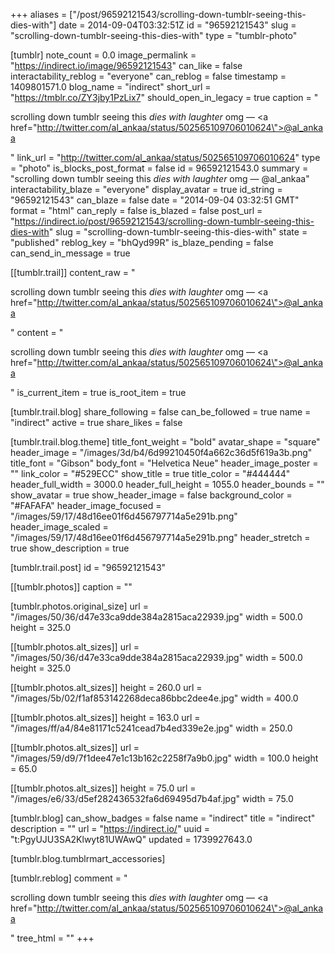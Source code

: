 +++
aliases = ["/post/96592121543/scrolling-down-tumblr-seeing-this-dies-with"]
date = 2014-09-04T03:32:51Z
id = "96592121543"
slug = "scrolling-down-tumblr-seeing-this-dies-with"
type = "tumblr-photo"

[tumblr]
note_count = 0.0
image_permalink = "https://indirect.io/image/96592121543"
can_like = false
interactability_reblog = "everyone"
can_reblog = false
timestamp = 1409801571.0
blog_name = "indirect"
short_url = "https://tmblr.co/ZY3jby1PzLix7"
should_open_in_legacy = true
caption = "<p>scrolling down tumblr seeing this *dies with laughter* omg — <a href=\"http://twitter.com/al_ankaa/status/502565109706010624\">@al_ankaa</a></p>"
link_url = "http://twitter.com/al_ankaa/status/502565109706010624"
type = "photo"
is_blocks_post_format = false
id = 96592121543.0
summary = "scrolling down tumblr seeing this *dies with laughter* omg — @al_ankaa"
interactability_blaze = "everyone"
display_avatar = true
id_string = "96592121543"
can_blaze = false
date = "2014-09-04 03:32:51 GMT"
format = "html"
can_reply = false
is_blazed = false
post_url = "https://indirect.io/post/96592121543/scrolling-down-tumblr-seeing-this-dies-with"
slug = "scrolling-down-tumblr-seeing-this-dies-with"
state = "published"
reblog_key = "bhQyd99R"
is_blaze_pending = false
can_send_in_message = true

[[tumblr.trail]]
content_raw = "<p>scrolling down tumblr seeing this *dies with laughter* omg — <a href=\"http://twitter.com/al_ankaa/status/502565109706010624\">@al_ankaa</a></p>"
content = "<p>scrolling down tumblr seeing this *dies with laughter* omg &mdash; <a href=\"http://twitter.com/al_ankaa/status/502565109706010624\">@al_ankaa</a></p>"
is_current_item = true
is_root_item = true

[tumblr.trail.blog]
share_following = false
can_be_followed = true
name = "indirect"
active = true
share_likes = false

[tumblr.trail.blog.theme]
title_font_weight = "bold"
avatar_shape = "square"
header_image = "/images/3d/b4/6d99210450f4a662c36d5f619a3b.png"
title_font = "Gibson"
body_font = "Helvetica Neue"
header_image_poster = ""
link_color = "#529ECC"
show_title = true
title_color = "#444444"
header_full_width = 3000.0
header_full_height = 1055.0
header_bounds = ""
show_avatar = true
show_header_image = false
background_color = "#FAFAFA"
header_image_focused = "/images/59/17/48d16ee01f6d456797714a5e291b.png"
header_image_scaled = "/images/59/17/48d16ee01f6d456797714a5e291b.png"
header_stretch = true
show_description = true

[tumblr.trail.post]
id = "96592121543"

[[tumblr.photos]]
caption = ""

[tumblr.photos.original_size]
url = "/images/50/36/d47e33ca9dde384a2815aca22939.jpg"
width = 500.0
height = 325.0

[[tumblr.photos.alt_sizes]]
url = "/images/50/36/d47e33ca9dde384a2815aca22939.jpg"
width = 500.0
height = 325.0

[[tumblr.photos.alt_sizes]]
height = 260.0
url = "/images/5b/02/f1af853142268deca86bbc2dee4e.jpg"
width = 400.0

[[tumblr.photos.alt_sizes]]
height = 163.0
url = "/images/ff/a4/84e81171c5241cead7b4ed339e2e.jpg"
width = 250.0

[[tumblr.photos.alt_sizes]]
url = "/images/59/d9/7f1dee47e1c13b162c2258f7a9b0.jpg"
width = 100.0
height = 65.0

[[tumblr.photos.alt_sizes]]
height = 75.0
url = "/images/e6/33/d5ef282436532fa6d69495d7b4af.jpg"
width = 75.0

[tumblr.blog]
can_show_badges = false
name = "indirect"
title = "indirect"
description = ""
url = "https://indirect.io/"
uuid = "t:PgyUJU3SA2Klwyt81UWAwQ"
updated = 1739927643.0

[tumblr.blog.tumblrmart_accessories]

[tumblr.reblog]
comment = "<p>scrolling down tumblr seeing this *dies with laughter* omg — <a href=\"http://twitter.com/al_ankaa/status/502565109706010624\">@al_ankaa</a></p>"
tree_html = ""
+++
